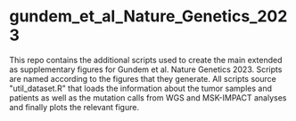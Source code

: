 # gundem_et_al_Nature_Genetics_2023
This repo contains the additional scripts used to create the main extended as supplementary figures for Gundem et al. Nature Genetics 2023. Scripts are named according to the figures that they generate. All scripts source "util_dataset.R" that loads the information about the tumor samples and patients as well as the mutation calls from WGS and MSK-IMPACT analyses and finally plots the relevant figure.
